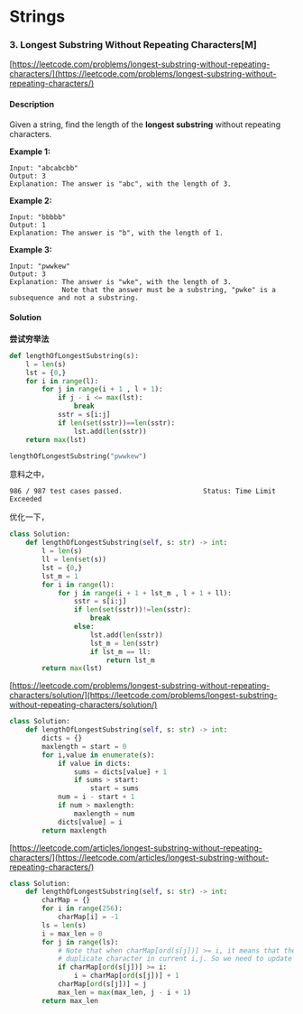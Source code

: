 # Strings



### 3. Longest Substring Without Repeating Characters\[M\]

[https://leetcode.com/problems/longest-substring-without-repeating-characters/](https://leetcode.com/problems/longest-substring-without-repeating-characters/)

#### Description

Given a string, find the length of the **longest substring** without repeating characters.

**Example 1:**

```text
Input: "abcabcbb"
Output: 3 
Explanation: The answer is "abc", with the length of 3.
```

**Example 2:**

```text
Input: "bbbbb"
Output: 1
Explanation: The answer is "b", with the length of 1.
```

**Example 3:**

```text
Input: "pwwkew"
Output: 3
Explanation: The answer is "wke", with the length of 3. 
             Note that the answer must be a substring, "pwke" is a subsequence and not a substring.
```

#### Solution

**尝试穷举法**

```python
def lengthOfLongestSubstring(s):
    l = len(s)
    lst = {0,}
    for i in range(l):
        for j in range(i + 1 , l + 1):
            if j - i <= max(lst):
                break
            sstr = s[i:j]
            if len(set(sstr))==len(sstr):
                lst.add(len(sstr))
    return max(lst)

lengthOfLongestSubstring("pwwkew")
```

意料之中，

```text
986 / 987 test cases passed.                    Status: Time Limit Exceeded
```

优化一下，

```python
class Solution:
    def lengthOfLongestSubstring(self, s: str) -> int:
        l = len(s)
        ll = len(set(s))
        lst = {0,}
        lst_m = 1
        for i in range(l):
            for j in range(i + 1 + lst_m , l + 1 + ll):
                sstr = s[i:j]
                if len(set(sstr))!=len(sstr):
                    break
                else:
                    lst.add(len(sstr))
                    lst_m = len(sstr)
                    if lst_m == ll:
                        return lst_m
        return max(lst)
```

[https://leetcode.com/problems/longest-substring-without-repeating-characters/solution/](https://leetcode.com/problems/longest-substring-without-repeating-characters/solution/)

```python
class Solution:
    def lengthOfLongestSubstring(self, s: str) -> int:
        dicts = {}
        maxlength = start = 0
        for i,value in enumerate(s):
            if value in dicts:
                sums = dicts[value] + 1
                if sums > start:
                    start = sums
            num = i - start + 1
            if num > maxlength:
                maxlength = num
            dicts[value] = i
        return maxlength
```

[https://leetcode.com/articles/longest-substring-without-repeating-characters/](https://leetcode.com/articles/longest-substring-without-repeating-characters/)

```python
class Solution:
    def lengthOfLongestSubstring(self, s: str) -> int:
        charMap = {}
        for i in range(256):
            charMap[i] = -1
        ls = len(s)
        i = max_len = 0
        for j in range(ls):
            # Note that when charMap[ord(s[j])] >= i, it means that there are
            # duplicate character in current i,j. So we need to update i.
            if charMap[ord(s[j])] >= i:
                i = charMap[ord(s[j])] + 1
            charMap[ord(s[j])] = j
            max_len = max(max_len, j - i + 1)
        return max_len
```

